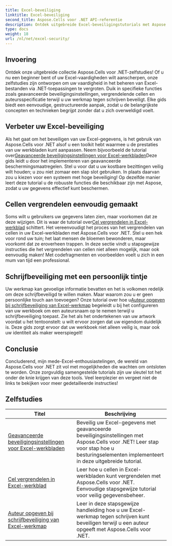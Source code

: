 ```yaml
---
title: Excel-beveiliging
linktitle: Excel-beveiliging
second_title: Aspose.Cells voor .NET API-referentie
description: Ontdek uitgebreide Excel-beveiligingstutorials met Aspose.Cells voor .NET. Bescherm uw Excel-bestanden en beheer de toegang tot gevoelige gegevens.
type: docs
weight: 18
url: /nl/net/excel-security/
---
```

## Invoering

Ontdek onze uitgebreide collectie Aspose.Cells voor .NET-zelfstudies! Of u nu een beginner bent of uw Excel-vaardigheden wilt aanscherpen, onze zelfstudies zijn ontworpen om uw vaardigheid in het beheren van Excel-bestanden via .NET-toepassingen te vergroten. Duik in specifieke functies zoals geavanceerde beveiligingsinstellingen, vergrendelende cellen en auteursspecificatie terwijl u uw werkmap tegen schrijven beveiligt. Elke gids biedt een eenvoudige, gestructureerde aanpak, zodat u de belangrijkste concepten en technieken begrijpt zonder dat u zich overweldigd voelt. 

## Verbeter uw Excel-beveiliging 

 Als het gaat om het beveiligen van uw Excel-gegevens, is het gebruik van Aspose.Cells voor .NET alsof u een toolkit hebt waarmee u de prestaties van uw werkbladen kunt aanpassen. Neem bijvoorbeeld de tutorial over[Geavanceerde beveiligingsinstellingen voor Excel-werkbladen](./advanced-protection-settings-for-excel-worksheet/)Deze gids leidt u door het implementeren van geavanceerde beschermingsmaatregelen. Stel u voor dat u uw kostbare bezittingen veilig wilt houden; u zou niet zomaar een slap slot gebruiken. In plaats daarvan zou u kiezen voor een systeem met hoge beveiliging! Op dezelfde manier leert deze tutorial u de robuuste functies die beschikbaar zijn met Aspose, zodat u uw gegevens effectief kunt beschermen.

## Cellen vergrendelen eenvoudig gemaakt  

 Soms wilt u gebruikers uw gegevens laten zien, maar voorkomen dat ze deze wijzigen. Dit is waar de tutorial over[Cel vergrendelen in Excel-werkblad](./lock-cell-in-excel-worksheet/) schittert. Het vereenvoudigt het proces van het vergrendelen van cellen in uw Excel-werkbladen met Aspose.Cells voor .NET. Stel u een hek voor rond uw tuin; het laat mensen de bloemen bewonderen, maar voorkomt dat ze eroverheen trappen. In deze sectie vindt u stapsgewijze instructies die het vergrendelen van cellen niet alleen mogelijk, maar ook eenvoudig maken! Met codefragmenten en voorbeelden voelt u zich in een mum van tijd een professional.

## Schrijfbeveiliging met een persoonlijk tintje  

Uw werkmap kan gevoelige informatie bevatten en het is volkomen redelijk om deze schrijfbeveiligd te willen maken. Maar waarom zou u er geen persoonlijke touch aan toevoegen? Onze tutorial over hoe u[Auteur opgeven bij schrijfbeveiliging van Excel-werkmap](./specify-author-while-write-protecting-excel-workbook/) begeleidt u bij het configureren van uw werkboek om een auteursnaam op te nemen terwijl u schrijfbeveiliging toepast. Zie het als het ondertekenen van uw artwork voordat u het tentoonstelt: u wilt ervoor zorgen dat uw eigendom duidelijk is. Deze gids zorgt ervoor dat uw werkboek niet alleen veilig is, maar ook uw identiteit als maker weerspiegelt!

## Conclusie 

Concluderend, mijn mede-Excel-enthousiastelingen, de wereld van Aspose.Cells voor .NET zit vol met mogelijkheden die wachten om ontsloten te worden. Onze zorgvuldig samengestelde tutorials zijn uw sleutel tot het onder de knie krijgen van deze tools. Veel leerplezier en vergeet niet de links te bekijken voor meer gedetailleerde instructies!


## Zelfstudies 
| Titel | Beschrijving |
| --- | --- |
| [Geavanceerde beveiligingsinstellingen voor Excel-werkbladen](./advanced-protection-settings-for-excel-worksheet/) | Beveilig uw Excel-gegevens met geavanceerde beveiligingsinstellingen met Aspose.Cells voor .NET! Leer stap voor stap hoe u besturingselementen implementeert in deze uitgebreide tutorial. |  
| [Cel vergrendelen in Excel-werkblad](./lock-cell-in-excel-worksheet/) | Leer hoe u cellen in Excel-werkbladen kunt vergrendelen met Aspose.Cells voor .NET. Eenvoudige stapsgewijze tutorial voor veilig gegevensbeheer. |  
| [Auteur opgeven bij schrijfbeveiliging van Excel-werkmap](./specify-author-while-write-protecting-excel-workbook/) | Leer in deze stapsgewijze handleiding hoe u uw Excel-werkmap tegen schrijven kunt beveiligen terwijl u een auteur opgeeft met Aspose.Cells voor .NET. |  